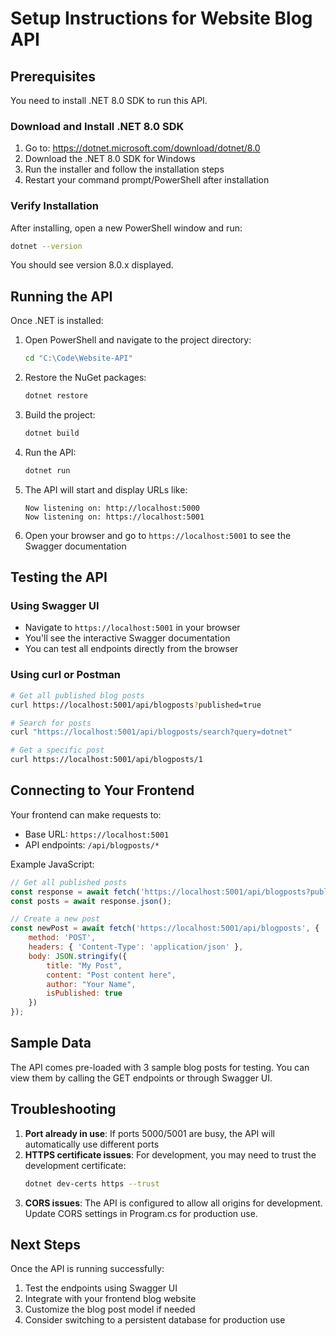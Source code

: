 # Setup Instructions for Website Blog API

## Prerequisites

You need to install .NET 8.0 SDK to run this API.

### Download and Install .NET 8.0 SDK

1. Go to: https://dotnet.microsoft.com/download/dotnet/8.0
2. Download the .NET 8.0 SDK for Windows
3. Run the installer and follow the installation steps
4. Restart your command prompt/PowerShell after installation

### Verify Installation

After installing, open a new PowerShell window and run:
```bash
dotnet --version
```

You should see version 8.0.x displayed.

## Running the API

Once .NET is installed:

1. Open PowerShell and navigate to the project directory:
   ```bash
   cd "C:\Code\Website-API"
   ```

2. Restore the NuGet packages:
   ```bash
   dotnet restore
   ```

3. Build the project:
   ```bash
   dotnet build
   ```

4. Run the API:
   ```bash
   dotnet run
   ```

5. The API will start and display URLs like:
   ```
   Now listening on: http://localhost:5000
   Now listening on: https://localhost:5001
   ```

6. Open your browser and go to `https://localhost:5001` to see the Swagger documentation

## Testing the API

### Using Swagger UI
- Navigate to `https://localhost:5001` in your browser
- You'll see the interactive Swagger documentation
- You can test all endpoints directly from the browser

### Using curl or Postman
```bash
# Get all published blog posts
curl https://localhost:5001/api/blogposts?published=true

# Search for posts
curl "https://localhost:5001/api/blogposts/search?query=dotnet"

# Get a specific post
curl https://localhost:5001/api/blogposts/1
```

## Connecting to Your Frontend

Your frontend can make requests to:
- Base URL: `https://localhost:5001`
- API endpoints: `/api/blogposts/*`

Example JavaScript:
```javascript
// Get all published posts
const response = await fetch('https://localhost:5001/api/blogposts?published=true');
const posts = await response.json();

// Create a new post
const newPost = await fetch('https://localhost:5001/api/blogposts', {
    method: 'POST',
    headers: { 'Content-Type': 'application/json' },
    body: JSON.stringify({
        title: "My Post",
        content: "Post content here",
        author: "Your Name",
        isPublished: true
    })
});
```

## Sample Data

The API comes pre-loaded with 3 sample blog posts for testing. You can view them by calling the GET endpoints or through Swagger UI.

## Troubleshooting

1. **Port already in use**: If ports 5000/5001 are busy, the API will automatically use different ports
2. **HTTPS certificate issues**: For development, you may need to trust the development certificate:
   ```bash
   dotnet dev-certs https --trust
   ```
3. **CORS issues**: The API is configured to allow all origins for development. Update CORS settings in Program.cs for production use.

## Next Steps

Once the API is running successfully:
1. Test the endpoints using Swagger UI
2. Integrate with your frontend blog website
3. Customize the blog post model if needed
4. Consider switching to a persistent database for production use
